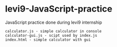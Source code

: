# levi9-JavaScript-practice
JavaScript practice done during levi9 internship

`calculator.js - simple calculator in console`\
`calculator-gui.js - scipt used by index.js`\
`index.html - simple calculator with gui`